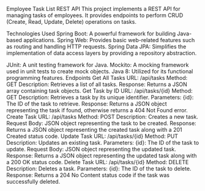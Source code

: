 Employee Task List REST API
This project implements a REST API for managing tasks of employees. It provides endpoints to perform CRUD (Create, Read, Update, Delete) operations on tasks.

Technologies Used
Spring Boot: A powerful framework for building Java-based applications.
Spring Web: Provides basic web-related features such as routing and handling HTTP requests.
Spring Data JPA: Simplifies the implementation of data access layers by providing a repository abstraction.

JUnit: A unit testing framework for Java.
Mockito: A mocking framework used in unit tests to create mock objects.
Java 8: Utilized for its functional programming features.
Endpoints
Get All Tasks
URL: /api/tasks
Method: GET
Description: Retrieves a list of all tasks.
Response: Returns a JSON array containing task objects.
Get Task by ID
URL: /api/tasks/{id}
Method: GET
Description: Retrieves a task by its unique identifier.
Parameters:
{id}: The ID of the task to retrieve.
Response: Returns a JSON object representing the task if found, otherwise returns a 404 Not Found error.
Create Task
URL: /api/tasks
Method: POST
Description: Creates a new task.
Request Body: JSON object representing the task to be created.
Response: Returns a JSON object representing the created task along with a 201 Created status code.
Update Task
URL: /api/tasks/{id}
Method: PUT
Description: Updates an existing task.
Parameters:
{id}: The ID of the task to update.
Request Body: JSON object representing the updated task.
Response: Returns a JSON object representing the updated task along with a 200 OK status code.
Delete Task
URL: /api/tasks/{id}
Method: DELETE
Description: Deletes a task.
Parameters:
{id}: The ID of the task to delete.
Response: Returns a 204 No Content status code if the task was successfully deleted.

